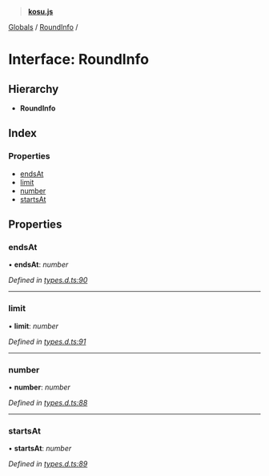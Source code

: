 > **[kosu.js](../README.md)**

[Globals](../globals.md) / [RoundInfo](roundinfo.md) /

# Interface: RoundInfo

## Hierarchy

-   **RoundInfo**

## Index

### Properties

-   [endsAt](roundinfo.md#endsat)
-   [limit](roundinfo.md#limit)
-   [number](roundinfo.md#number)
-   [startsAt](roundinfo.md#startsat)

## Properties

### endsAt

• **endsAt**: _number_

_Defined in [types.d.ts:90](https://github.com/ParadigmFoundation/kosu-monorepo/blob/6f2e797/packages/kosu.js/src/types.d.ts#L90)_

---

### limit

• **limit**: _number_

_Defined in [types.d.ts:91](https://github.com/ParadigmFoundation/kosu-monorepo/blob/6f2e797/packages/kosu.js/src/types.d.ts#L91)_

---

### number

• **number**: _number_

_Defined in [types.d.ts:88](https://github.com/ParadigmFoundation/kosu-monorepo/blob/6f2e797/packages/kosu.js/src/types.d.ts#L88)_

---

### startsAt

• **startsAt**: _number_

_Defined in [types.d.ts:89](https://github.com/ParadigmFoundation/kosu-monorepo/blob/6f2e797/packages/kosu.js/src/types.d.ts#L89)_
